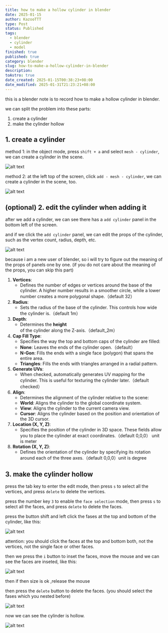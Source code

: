 ```yaml
---
title: how to make a hollow cylinder in blender
date: 2025-01-15
author: KazooTTT
type: Post
status: Published
tags:
  - blender
  - cylinder
  - model
finished: true
published: true
category: blender
slug: how-to-make-a-hollow-cylinder-in-blender
description: 
toAstro: true
date_created: 2025-01-15T00:38:23+08:00
date_modified: 2025-01-31T21:23:21+08:00
---
```


this is a blender note is to record how to make a hollow cylinder in blender.

we can split the problem into these parts:

1. create a cylinder
2. make the cylinder hollow

## 1. create a cylinder

method 1: in the object mode, press `shift + a` and select `mesh - cylinder`, we can create a cylinder in the scene.

![alt text](https://pictures.kazoottt.top/2025/01/20250115-cf0f5589dff49f5bd74887545528245b.png)

method 2: at the left top of the screen, click `add - mesh - cylinder`, we can create a cylinder in the scene, too.

![alt text](https://pictures.kazoottt.top/2025/01/20250115-3a42f7aaeffe74d9161f35d1fa18068f.png)

## (optional) 2. edit the cylinder when adding it

after we add a cylinder, we can see there has a `add cylinder` panel in the bottom left of the screen.

and if we click the `add cylinder` panel, we can edit the props of the cylinder, such as the vertex count, radius, depth, etc.

![alt text](https://pictures.kazoottt.top/2025/01/20250115-c15b02c04a8415e7f8188effa98f6bed.png)  

because i am a new user of blender,  so i will try to figure out the meaning of the props of panels one by one. (if you do not care about the meaning of the props, you can skip this part)

1. **Vertices**:
    - Defines the number of edges or vertices around the base of the cylinder. A higher number results in a smoother circle, while a lower number creates a more polygonal shape.（default 32）
2. **Radius**:
    - Sets the radius of the base of the cylinder. This controls how wide the cylinder is.（default 1m）
3. **Depth**:
    - Determines the **height** of the cylinder along the Z-axis.（default_2m）
4. **Cap Fill Type**:
    - Specifies the way the top and bottom caps of the cylinder are filled:
    - **None**: Leaves the ends of the cylinder open.（default）
    - **N-Gon**: Fills the ends with a single face (polygon) that spans the entire area.
    - **Triangles**: Fills the ends with triangles arranged in a radial pattern.
5. **Generate UVs**:
    - When checked, automatically generates UV mapping for the cylinder. This is useful for texturing the cylinder later.（default checked）
6. **Align**:
    - Determines the alignment of the cylinder relative to the scene:
    - **World**: Aligns the cylinder to the global coordinate system.
    - **View**: Aligns the cylinder to the current camera view.
    - **Cursor**: Aligns the cylinder based on the position and orientation of the 3D cursor.
7. **Location (X, Y, Z)**:
    - Specifies the position of the cylinder in 3D space. These fields allow you to place the cylinder at exact coordinates.（default 0,0,0） unit is meter
8. **Rotation (X, Y, Z)**:
    - Defines the orientation of the cylinder by specifying its rotation around each of the three axes.（default 0,0,0）unit is degree

## 3. make the cylinder hollow

press the tab key to enter the edit mode, then press `s` to select all the vertices, and press `delete` to delete the vertices.

press the number key `3` to enable the `face selection` mode, then press `s` to select all the faces, and press `delete` to delete the faces.

press the button shift and left click the fases at the top and bottom of the cylinder, like this:

![alt text](https://pictures.kazoottt.top/2025/01/20250115-94ed6520719664ee3dfebab331d0adda.png)

attention: you should click the faces at the top and bottom both, not the vertices, not the single face or other faces.

then we press the `i` button to inset the faces, move the mouse and we can see the faces are inseted, like this:

![alt text](https://pictures.kazoottt.top/2025/01/20250115-2eeef440bbc377405873689b4560b32b.png)  

then if then size is ok ,release the mouse

then press the `delete` button to delete the faces. (you should select the fases which you nested before)

![alt text](https://pictures.kazoottt.top/2025/01/20250115-6439ce14f7229427723f0694cfcae425.png)

now we can see the cylinder is hollow.

![alt text](https://pictures.kazoottt.top/2025/01/20250115-89fe97d1445513d78f54e6b99fbf45c3.png)

